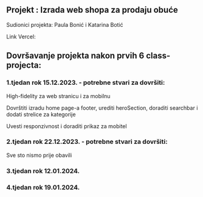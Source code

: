 ## Projekt : Izrada web shopa za prodaju obuće

Sudionici projekta: Paula Bonić i Katarina Botić

Link Vercel:


## Dovršavanje projekta nakon prvih 6 class-projecta:

### 1.tjedan rok 15.12.2023. - potrebne stvari za dovršiti:

High-fidelity za web stranicu i za mobilnu

Dovrštiti izradu home page-a footer, urediti heroSection, doraditi searchbar i dodati strelice za kategorije

Uvesti responzivnost i doraditi prikaz za mobitel

### 2.tjedan rok 22.12.2023. - potrebne stvari za dovršiti:

Sve sto nismo prije obavili

### 3.tjedan rok 12.01.2024.
### 4.tjedan rok 19.01.2024.
